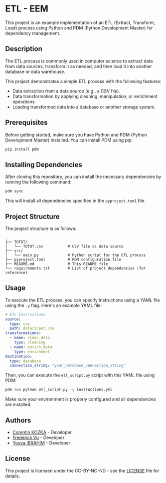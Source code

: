 # ETL - EEM
This project is an example implementation of an ETL (Extract, Transform, Load) process using Python and PDM (Python Development Master) for dependency management.

## Description

The ETL process is commonly used in computer science to extract data from data sources, transform it as needed, and then load it into another database or data warehouse.

This project demonstrates a simple ETL process with the following features:

- Data extraction from a data source (e.g., a CSV file).
- Data transformation by applying cleaning, manipulation, or enrichment operations.
- Loading transformed data into a database or another storage system.

## Prerequisites

Before getting started, make sure you have Python and PDM (Python Development Master) installed. You can install PDM using pip:

```bash
pip install pdm
```

## Installing Dependencies

After cloning this repository, you can install the necessary dependencies by running the following command:

```bash
pdm sync
```

This will install all dependencies specified in the `pyproject.toml` file.

## Project Structure

The project structure is as follows:

```
.
├── TOTOT/
│   └── TOTOT.csv           # CSV file as data source
├── src/
│   └── main.py             # Python script for the ETL process
├── pyproject.toml          # PDM configuration file
├── README.md               # This README file
└── requirements.txt        # List of project dependencies (for reference)
```

## Usage

To execute the ETL process, you can specify instructions using a YAML file using the `-y` flag. Here's an example YAML file:

```yaml
# ETL Instructions
source:
  type: csv
  path: data/input.csv
transformations:
  - name: clean_data
    type: cleaning
  - name: enrich_data
    type: enrichment
destination:
  type: database
  connection_string: "your_database_connection_string"
```

Then, you can execute the `etl_script.py` script with this YAML file using PDM:

```bash
pdm run python etl_script.py -y instructions.yml
```

Make sure your environment is properly configured and all dependencies are installed.

## Authors

- [Corentin KOZKA](https://github.com/Corentin-kzk) - Developer
- [Frederick Vu](https://github.com/Corentin-kzk) - Developer
- [Youva IBRAHIM](https://github.com/Corentin-kzk) - Developer

## License

This project is licensed under the CC-BY-NC-ND - see the [LICENSE](https://creativecommons.org/licenses/by-nc-nd/4.0/deed.en) file for details.

